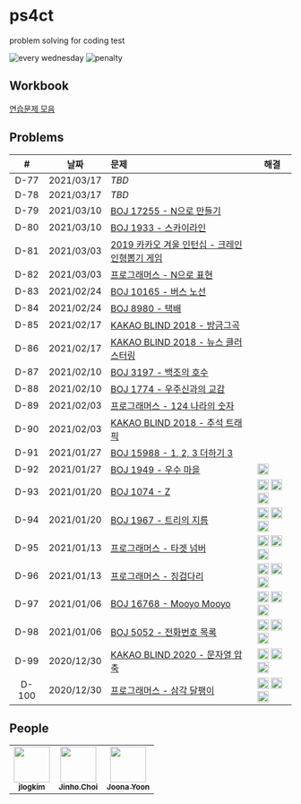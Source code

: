 # ps4ct
problem solving for coding test

![every wednesday](https://img.shields.io/badge/every-wednesday-green) ![penalty](https://img.shields.io/badge/penalty-$%2010-red)

## Workbook

[연습문제 모음](./workbook/)

## Problems

|#|날짜|문제|해결|
|:--:|--|:--|--|
|D-77|2021/03/17|*TBD*||
|D-78|2021/03/17|*TBD*||
|D-79|2021/03/10|[BOJ 17255 - N으로 만들기](https://www.acmicpc.net/problem/17255)||
|D-80|2021/03/10|[BOJ 1933 - 스카이라인](https://www.acmicpc.net/problem/1933)||
|D-81|2021/03/03|[2019 카카오 겨울 인턴십 - 크레인 인형뽑기 게임](https://programmers.co.kr/learn/courses/30/lessons/64061)||
|D-82|2021/03/03|[프로그래머스 - N으로 표현](https://programmers.co.kr/learn/courses/30/lessons/42895)||
|D-83|2021/02/24|[BOJ 10165 - 버스 노선](https://www.acmicpc.net/problem/10165)||
|D-84|2021/02/24|[BOJ 8980 - 택배](https://www.acmicpc.net/problem/8980)||
|D-85|2021/02/17|[KAKAO BLIND 2018 - 방금그곡](https://programmers.co.kr/learn/courses/30/lessons/17683)||
|D-86|2021/02/17|[KAKAO BLIND 2018 - 뉴스 클러스터링](https://programmers.co.kr/learn/courses/30/lessons/17677)||
|D-87|2021/02/10|[BOJ 3197 - 백조의 호수](https://www.acmicpc.net/problem/3197)||
|D-88|2021/02/10|[BOJ 1774 - 우주신과의 교감](https://www.acmicpc.net/problem/1774)||
|D-89|2021/02/03|[프로그래머스 - 124 나라의 숫자](https://programmers.co.kr/learn/courses/30/lessons/12899)||
|D-90|2021/02/03|[KAKAO BLIND 2018 - 추석 트래픽](https://programmers.co.kr/learn/courses/30/lessons/17676)||
|D-91|2021/01/27|[BOJ 15988 - 1, 2, 3 더하기 3](https://www.acmicpc.net/problem/15988)||
|D-92|2021/01/27|[BOJ 1949 - 우수 마을](https://www.acmicpc.net/problem/1949)|<img class="avatar" height="20" alt="@ddjddd" src="https://avatars0.githubusercontent.com/u/26399087" width="20">|
|D-93|2021/01/20|[BOJ 1074 - Z](https://www.acmicpc.net/problem/1074)|<img class="avatar" height="20" alt="@jlogkim" src="https://avatars0.githubusercontent.com/u/74028313" width="20"> <img class="avatar" height="20" alt="@ddjddd" src="https://avatars0.githubusercontent.com/u/26399087" width="20"> <img class="avatar" height="20" alt="@joonas" src="https://avatars0.githubusercontent.com/u/9527681" width="20">|
|D-94|2021/01/20|[BOJ 1967 - 트리의 지름](https://www.acmicpc.net/problem/1967)|<img class="avatar" height="20" alt="@jlogkim" src="https://avatars0.githubusercontent.com/u/74028313" width="20"> <img class="avatar" height="20" alt="@ddjddd" src="https://avatars0.githubusercontent.com/u/26399087" width="20"> <img class="avatar" height="20" alt="@joonas" src="https://avatars0.githubusercontent.com/u/9527681" width="20">|
|D-95|2021/01/13|[프로그래머스 - 타겟 넘버](https://programmers.co.kr/learn/courses/30/lessons/43165)|<img class="avatar" height="20" alt="@joonas" src="https://avatars0.githubusercontent.com/u/9527681" width="20"> <img class="avatar" height="20" alt="@jlogkim" src="https://avatars0.githubusercontent.com/u/74028313" width="20"> <img class="avatar" height="20" alt="@ddjddd" src="https://avatars0.githubusercontent.com/u/26399087" width="20">|
|D-96|2021/01/13|[프로그래머스 - 징검다리](https://programmers.co.kr/learn/courses/30/lessons/43236)|<img class="avatar" height="20" alt="@joonas" src="https://avatars0.githubusercontent.com/u/9527681" width="20"> <img class="avatar" height="20" alt="@ddjddd" src="https://avatars0.githubusercontent.com/u/26399087" width="20"> <img class="avatar" height="20" alt="@jlogkim" src="https://avatars0.githubusercontent.com/u/74028313" width="20">|
|D-97|2021/01/06|[BOJ 16768 - Mooyo Mooyo](https://www.acmicpc.net/problem/16768)|<img class="avatar" height="20" alt="@joonas" src="https://avatars0.githubusercontent.com/u/9527681" width="20"> <img class="avatar" height="20" alt="@ddjddd" src="https://avatars0.githubusercontent.com/u/26399087" width="20"> <img class="avatar" height="20" alt="@jlogkim" src="https://avatars0.githubusercontent.com/u/74028313" width="20">|
|D-98|2021/01/06|[BOJ 5052 - 전화번호 목록](https://www.acmicpc.net/problem/5052)|<img class="avatar" height="20" alt="@joonas" src="https://avatars0.githubusercontent.com/u/9527681" width="20"> <img class="avatar" height="20" alt="@ddjddd" src="https://avatars0.githubusercontent.com/u/26399087" width="20"> <img class="avatar" height="20" alt="@jlogkim" src="https://avatars0.githubusercontent.com/u/74028313" width="20">|
|D-99|2020/12/30|[KAKAO BLIND 2020 - 문자열 압축](https://programmers.co.kr/learn/courses/30/lessons/60057)|<img class="avatar" height="20" alt="@joonas" src="https://avatars0.githubusercontent.com/u/9527681" width="20"> <img class="avatar" height="20" alt="@jlogkim" src="https://avatars0.githubusercontent.com/u/74028313" width="20"> <img class="avatar" height="20" alt="@ddjddd" src="https://avatars0.githubusercontent.com/u/26399087" width="20">|
|D-100|2020/12/30|[프로그래머스 - 삼각 달팽이](https://programmers.co.kr/learn/courses/30/lessons/68645)|<img class="avatar" height="20" alt="@joonas" src="https://avatars0.githubusercontent.com/u/9527681" width="20"> <img class="avatar" height="20" alt="@jlogkim" src="https://avatars0.githubusercontent.com/u/74028313" width="20"> <img class="avatar" height="20" alt="@ddjddd" src="https://avatars0.githubusercontent.com/u/26399087" width="20">|

## People

<table>
  <tr>
    <td align="center"><a href="https://github.com/jlogkim"><img src="https://avatars3.githubusercontent.com/u/74028313?v=4" width="64px;" alt=""/><br /><sub><b>jlogkim</b></sub></a></td>
    <td align="center"><a href="http://ddjddd.github.io"><img src="https://avatars2.githubusercontent.com/u/26399087?v=4" width="64px;" alt=""/><br /><sub><b>Jinho.Choi</b></sub></a></td>
    <td align="center"><a href="https://www.joonas.io"><img src="https://avatars2.githubusercontent.com/u/9527681?v=4" width="64px;" alt=""/><br /><sub><b>Joona Yoon</b></sub></a></td>
  </tr>
</table>
